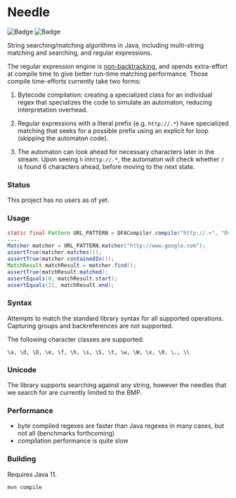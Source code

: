 # Needle 

![Badge](https://travis-ci.com/hyperpape/needle.svg?branch=main)
![Badge](https://www.repostatus.org/badges/latest/wip.svg)

String searching/matching algorithms in Java, including multi-string
matching and searching, and regular expressions.

The regular expression engine is
[non-backtracking](https://swtch.com/~rsc/regexp/regexp1.html), and
spends extra-effort at compile time to give better run-time matching
performance. Those compile time-efforts currently take two forms:

  1. Bytecode compilation: creating a specialized class for an
  individual regex that specializes the code to simulate an automaton,
  reducing interpretation overhead.
     
  2. Regular expressions with a literal prefix (e.g. `http://.*`) have specialized matching that seeks for a possible 
     prefix using an explicit for loop (skipping the automaton code). 
     
  3. The automaton can look ahead for necessary characters later in the stream. Upon seeing `h` in`http://.*`, the 
     automaton will check whether `/` is found 6 characters ahead, before moving to the next state.

### Status

This project has no users as of yet. 

### Usage

```java
static final Pattern URL_PATTERN = DFACompiler.compile("http://.+", "OverSimplifiedURLMatcher");
....
Matcher matcher = URL_PATTERN.matcher("http://www.google.com");
assertTrue(matcher.matches());
assertTrue(matcher.containedIn());
MatchResult matchResult = matcher.find();
assertTrue(matchResult.matched);
assertEquals(0, matchResult.start);
assertEquals(21, matchResult.end);
```

### Syntax

Attempts to match the standard library syntax for all supported operations. Capturing groups and backreferences are not
supported. 

The following character classes are supported:

    \a, \d, \D, \e, \f, \h, \s, \S, \t, \w, \W, \x, \0, \., \\

### Unicode

The library supports searching against any string, however the needles that we search
for are currently limited to the BMP. 

### Performance

- byte compiled regexes are faster than Java regexes in many cases, but not all (benchmarks forthcoming)
- compilation performance is quite slow

### Building

Requires Java 11.

    mvn compile

